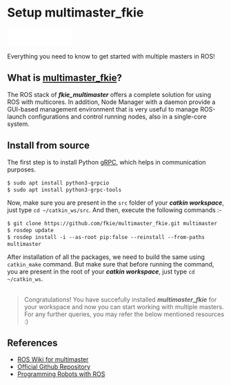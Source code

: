 # Setup multimaster_fkie
<img src="../assets/img/ROS_logo.png" alt="drawing" height="40"/>

Everything you need to know to get started with multiple masters in ROS!
## What is [multimaster_fkie](http://wiki.ros.org/multimaster_fkie)?
The ROS stack of ***fkie_multimaster*** offers a complete solution for using ROS with multicores. In addition, Node Manager with a daemon provide a GUI-based management environment that is very useful to manage ROS-launch configurations and control running nodes, also in a single-core system.

## Install from source
The first step is to install Python [gRPC](https://grpc.io/), which helps in communication purposes.
```console
$ sudo apt install python3-grpcio
$ sudo apt install python3-grpc-tools
```
Now, make sure you are present in the `src` folder of your ***catkin workspace***, just type `cd ~/catkin_ws/src`. And then, execute the following commands :-
```console
$ git clone https://github.com/fkie/multimaster_fkie.git multimaster
$ rosdep update
$ rosdep install -i --as-root pip:false --reinstall --from-paths multimaster
```
After installation of all the packages, we need to build the same using `catkin_make` command. But make sure that before running the command, you are present in the root of your ***catkin workspace***, just type `cd ~/catkin_ws`.
<br><br>

> Congratulations! You have succefully installed ***multimaster_fkie*** for your workspace and now you can start working with multiple masters. For any further queries, you may refer the below mentioned resources :)

## References
- [ROS Wiki for multimaster](http://wiki.ros.org/multimaster_fkie)  
- [Official Github Repository](https://github.com/fkie/multimaster_fkie)  
- [Programming Robots with ROS](../Programming_Robots_with_ROS.pdf)
